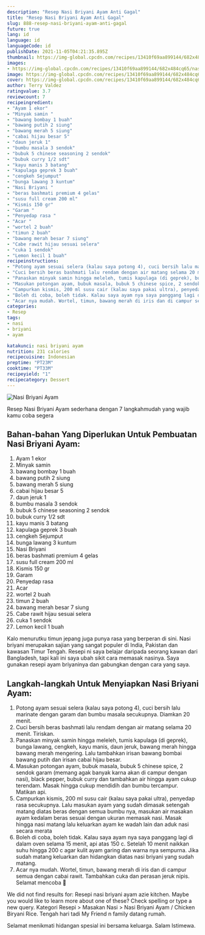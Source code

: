 ```yaml
---
description: "Resep Nasi Briyani Ayam Anti Gagal"
title: "Resep Nasi Briyani Ayam Anti Gagal"
slug: 888-resep-nasi-briyani-ayam-anti-gagal
future: true
lang: id
language: id
languageCode: id
publishDate: 2021-11-05T04:21:35.895Z 
thumbnail: https://img-global.cpcdn.com/recipes/13410f69aa899144/682x484cq65/nasi-briyani-ayam-foto-resep-utama.png
images:
- https://img-global.cpcdn.com/recipes/13410f69aa899144/682x484cq65/nasi-briyani-ayam-foto-resep-utama.png
image: https://img-global.cpcdn.com/recipes/13410f69aa899144/682x484cq65/nasi-briyani-ayam-foto-resep-utama.png
cover: https://img-global.cpcdn.com/recipes/13410f69aa899144/682x484cq65/nasi-briyani-ayam-foto-resep-utama.png
author: Terry Valdez
ratingvalue: 3.7
reviewcount: 7
recipeingredient:
- "Ayam 1 ekor"
- "Minyak samin "
- "bawang bombay 1 buah"
- "bawang putih 2 siung"
- "bawang merah 5 siung"
- "cabai hijau besar 5"
- "daun jeruk 1"
- "bumbu masala 3 sendok"
- "bubuk 5 chinese seasoning 2 sendok"
- "bubuk curry 1/2 sdt"
- "kayu manis 3 batang"
- "kapulaga geprek 3 buah"
- "cengkeh Sejumput"
- "bunga lawang 3 kuntum"
- "Nasi Briyani "
- "beras bashmati premium 4 gelas"
- "susu full cream 200 ml"
- "Kismis 150 gr"
- "Garam "
- "Penyedap rasa "
- "Acar "
- "wortel 2 buah"
- "timun 2 buah"
- "bawang merah besar 7 siung"
- "Cabe rawit hijau sesuai selera"
- "cuka 1 sendok"
- "Lemon kecil 1 buah"
recipeinstructions:
- "Potong ayam sesuai selera (kalau saya potong 4), cuci bersih lalu marinate dengan garam dan bumbu masala secukupnya. Diamkan 20 menit."
- "Cuci bersih beras bashmati lalu rendam dengan air matang selama 20 menit. Tiriskan."
- "Panaskan minyak samin hingga meleleh, tumis kapulaga (di geprek), bunga lawang, cengkeh, kayu manis, daun jeruk, bawang merah hingga bawang merah mengering. Lalu tambahkan irisan bawang bombai bawang putih dan irisan cabai hijau besar."
- "Masukan potongan ayam, bubuk masala, bubuk 5 chinese spice, 2 sendok garam (memang agak banyak karna akan di campur dengan nasi), black pepper, bubuk curry dan tambahkan air hingga ayam cukup terendam. Masak hingga cukup mendidih dan bumbu tercampur. Matikan api."
- "Campurkan kismis, 200 ml susu cair (kalau saya pakai ultra), penyedap rasa secukupnya. Lalu masukan ayam yang sudah dimasak setengah matang diatas beras dengan semua bumbu nya, masukan air masakan ayam kedalam beras sesuai dengan ukuran memasak nasi. Masak hingga nasi matang lalu keluarkan ayam ke wadah lain dan aduk nasi secara merata"
- "Boleh di coba, boleh tidak. Kalau saya ayam nya saya panggang lagi di dalam oven selama 15 menit, api atas 150 c. Setelah 10 menit naikkan suhu hingga 200 c agar kulit ayam garing dan warna nya sempurna. Jika sudah matang keluarkan dan hidangkan diatas nasi briyani yang sudah matang."
- "Acar nya mudah. Wortel, timun, bawang merah di iris dan di campur semua dengan cabai rawit. Tambahkan cuka dan perasan jeruk nipis. Selamat mencoba 🙂"
categories:
- Resep
tags:
- nasi
- briyani
- ayam

katakunci: nasi briyani ayam 
nutrition: 231 calories
recipecuisine: Indonesian
preptime: "PT23M"
cooktime: "PT33M"
recipeyield: "1"
recipecategory: Dessert
---
```



![Nasi Briyani Ayam](https://img-global.cpcdn.com/recipes/13410f69aa899144/682x484cq65/nasi-briyani-ayam-foto-resep-utama.png)

Resep Nasi Briyani Ayam  sederhana dengan 7 langkahmudah yang wajib kamu coba segera

<!--inarticleads1-->

## Bahan-bahan Yang Diperlukan Untuk Pembuatan Nasi Briyani Ayam:

1. Ayam 1 ekor
1. Minyak samin 
1. bawang bombay 1 buah
1. bawang putih 2 siung
1. bawang merah 5 siung
1. cabai hijau besar 5
1. daun jeruk 1
1. bumbu masala 3 sendok
1. bubuk 5 chinese seasoning 2 sendok
1. bubuk curry 1/2 sdt
1. kayu manis 3 batang
1. kapulaga geprek 3 buah
1. cengkeh Sejumput
1. bunga lawang 3 kuntum
1. Nasi Briyani 
1. beras bashmati premium 4 gelas
1. susu full cream 200 ml
1. Kismis 150 gr
1. Garam 
1. Penyedap rasa 
1. Acar 
1. wortel 2 buah
1. timun 2 buah
1. bawang merah besar 7 siung
1. Cabe rawit hijau sesuai selera
1. cuka 1 sendok
1. Lemon kecil 1 buah

Kalo menurutku timun jepang juga punya rasa yang berperan di sini. Nasi briyani merupakan sajian yang sangat populer di India, Pakistan dan kawasan Timur Tengah. Resepi ni saya belajar daripada seorang kawan dari Bangladesh, tapi kali ini saya ubah sikit cara memasak nasinya. Saya gunakan resepi ayam briyaninya dan gabungkan dengan cara yang saya. 

<!--inarticleads2-->

## Langkah-langkah Untuk Menyiapkan Nasi Briyani Ayam:

1. Potong ayam sesuai selera (kalau saya potong 4), cuci bersih lalu marinate dengan garam dan bumbu masala secukupnya. Diamkan 20 menit.
1. Cuci bersih beras bashmati lalu rendam dengan air matang selama 20 menit. Tiriskan.
1. Panaskan minyak samin hingga meleleh, tumis kapulaga (di geprek), bunga lawang, cengkeh, kayu manis, daun jeruk, bawang merah hingga bawang merah mengering. Lalu tambahkan irisan bawang bombai bawang putih dan irisan cabai hijau besar.
1. Masukan potongan ayam, bubuk masala, bubuk 5 chinese spice, 2 sendok garam (memang agak banyak karna akan di campur dengan nasi), black pepper, bubuk curry dan tambahkan air hingga ayam cukup terendam. Masak hingga cukup mendidih dan bumbu tercampur. Matikan api.
1. Campurkan kismis, 200 ml susu cair (kalau saya pakai ultra), penyedap rasa secukupnya. Lalu masukan ayam yang sudah dimasak setengah matang diatas beras dengan semua bumbu nya, masukan air masakan ayam kedalam beras sesuai dengan ukuran memasak nasi. Masak hingga nasi matang lalu keluarkan ayam ke wadah lain dan aduk nasi secara merata
1. Boleh di coba, boleh tidak. Kalau saya ayam nya saya panggang lagi di dalam oven selama 15 menit, api atas 150 c. Setelah 10 menit naikkan suhu hingga 200 c agar kulit ayam garing dan warna nya sempurna. Jika sudah matang keluarkan dan hidangkan diatas nasi briyani yang sudah matang.
1. Acar nya mudah. Wortel, timun, bawang merah di iris dan di campur semua dengan cabai rawit. Tambahkan cuka dan perasan jeruk nipis. Selamat mencoba 🙂


We did not find results for: Resepi nasi briyani ayam azie kitchen. Maybe you would like to learn more about one of these? Check spelling or type a new query. Kategori Resepi &gt; Masakan Nasi &gt; Nasi Briyani Ayam / Chicken Biryani Rice. Tengah hari tadi My Friend n family datang rumah. 

Selamat menikmati hidangan spesial ini bersama keluarga. Salam Istimewa.
